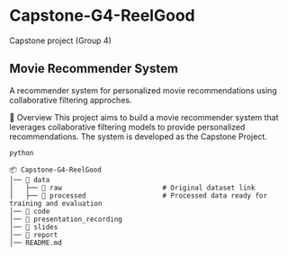# Capstone-G4-ReelGood
Capstone project (Group 4)


## Movie Recommender System
A recommender system for personalized movie recommendations using collaborative filtering approches.

📌 Overview
This project aims to build a movie recommender system that leverages collaborative filtering models to provide personalized recommendations. The system is developed as the Capstone Project.

```
python

📦 Capstone-G4-ReelGood
│── 📁 data
│   ├── 📁 raw                         # Original dataset link
│   ├── 📁 processed                   # Processed data ready for training and evaluation
│── 📁 code                            
│── 📁 presentation_recording        
│── 📁 slides
│── 📁 report                    
│── README.md                        

```

